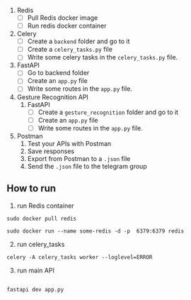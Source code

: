 1. Redis
    - [ ]  Pull Redis docker image
    - [ ]  Run redis docker container
2. Celery
    - [ ]  Create a `backend` folder and go to it
    - [ ]  Create a `celery_tasks.py` file
    - [ ]  Write some celery tasks in the `celery_tasks.py` file.
3. FastAPI
    - [ ]  Go to backend folder
    - [ ]  Create an `app.py` file
    - [ ]  Write some routes in the `app.py` file.       
2. Gesture Recognition API
    1. FastAPI
        - [ ]  Create a `gesture_recognition` folder and go to it
        - [ ]  Create an `app.py` file
        - [ ]  Write some routes in the `app.py` file.        
3. Postman
    1. Test your APIs with Postman
    2. Save responses
    3. Export from Postman to a `.json` file
    4. Send the `.json` file to the telegram group

## How to run

1. run Redis container

```
sudo docker pull redis

sudo docker run --name some-redis -d -p  6379:6379 redis

```
2. run celery_tasks

```
celery -A celery_tasks worker --loglevel=ERROR

```
3. run main API

```

fastapi dev app.py

```
